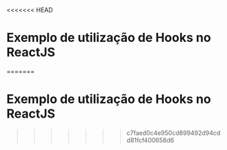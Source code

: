 <<<<<<< HEAD
# Exemplo de utilização de Hooks no ReactJS


=======
# Exemplo de utilização de Hooks no ReactJS


>>>>>>> c7faed0c4e950cd899492d94cdd81fcf400658d6
